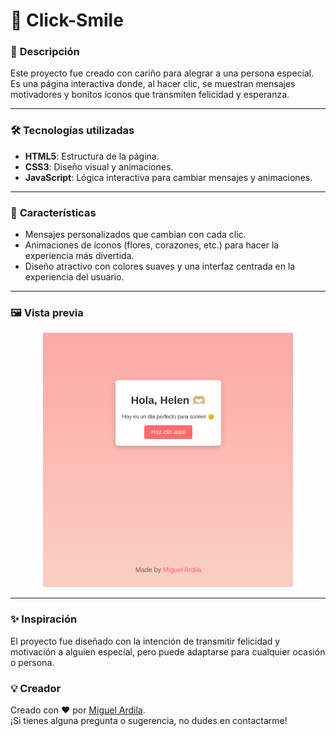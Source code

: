 # 💌 **Click-Smile**

### 🌟 **Descripción**
Este proyecto fue creado con cariño para alegrar a una persona especial. Es una página interactiva donde, al hacer clic, se muestran mensajes motivadores y bonitos íconos que transmiten felicidad y esperanza.

---

### 🛠️ **Tecnologías utilizadas**
- **HTML5**: Estructura de la página.
- **CSS3**: Diseño visual y animaciones.
- **JavaScript**: Lógica interactiva para cambiar mensajes y animaciones.

---

### 🎯 **Características**
- Mensajes personalizados que cambian con cada clic.
- Animaciones de íconos (flores, corazones, etc.) para hacer la experiencia más divertida.
- Diseño atractivo con colores suaves y una interfaz centrada en la experiencia del usuario.

---

### 🖼️ **Vista previa**
<div align="center">
  <img src="1.png" alt="Vista previa del proyecto" width="400" />
</div> 

---

### **✨ Inspiración**
El proyecto fue diseñado con la intención de transmitir felicidad y motivación a alguien especial, pero puede adaptarse para cualquier ocasión o persona.

### 💡 **Creador**
Creado con ❤️ por [Miguel Ardila](https://github.com/miguel-ardila).  
¡Si tienes alguna pregunta o sugerencia, no dudes en contactarme!